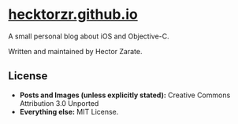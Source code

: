 [hecktorzr.github.io](http://hecktorzr.github.io)
===================

A small personal blog about iOS and Objective-C. 

Written and maintained by Hector Zarate.

License
-------
* **Posts and Images (unless explicitly stated):** Creative Commons Attribution 3.0 Unported
* **Everything else:** MIT License.
